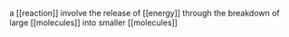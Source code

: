 a [[reaction]] involve the release of [[energy]] through the breakdown of large [[molecules]] into smaller [[molecules]]